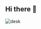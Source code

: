 ## Hi there 👋

![desk](https://github.com/user-attachments/assets/8a1e1ad8-a29e-4c50-a0f8-6f12421eb9ea)

<!--
**Anitasoyyo/Anitasoyyo** is a ✨ _special_ ✨ repository because its `README.md` (this file) appears on your GitHub profile.

Here are some ideas to get you started:

- 🔭 I’m currently working on ...
- 🌱 I’m currently learning ...
- 👯 I’m looking to collaborate on ...
- 🤔 I’m looking for help with ...
- 💬 Ask me about ...
- 📫 How to reach me: ...
- 😄 Pronouns: ...
- ⚡ Fun fact: ...
-->
